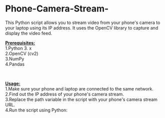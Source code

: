 # Phone-Camera-Stream-
This Python script allows you to stream video from your phone's camera to your laptop using its IP address. It uses the OpenCV library to capture and display the video feed.
<br>

<b><u>Prerequisites:</u></b>
<br>
1.Python 3. x <br>
2.OpenCV (cv2) <br>
3.NumPy <br>
4.Pandas

<br>

<b><u>Usage:</u></b>
<br>
1.Make sure your phone and laptop are connected to the same network. <br>
2.Find out the IP address of your phone's camera stream.<br>
3.Replace the path variable in the script with your phone's camera stream URL.<br>
4.Run the script using Python:

